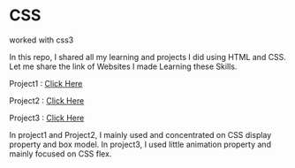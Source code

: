 # CSS
worked with css3

In this repo, I shared all my learning and projects I did using HTML and CSS.
Let me share the link of Websites I made Learning these Skills.

Project1 : [Click Here](https://nishanthini8.neocities.org/Perfumy/perfumy) 

Project2 : [Click Here](https://nishanthini8.neocities.org/Reestar/reestar)

Project3 : [Click Here](https://nishanthini8.neocities.org/Airbnb/airbnb)


In project1 and Project2, I mainly used and concentrated on CSS display property and box model.
In project3, I used little animation property and mainly focused on CSS flex.
